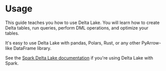 # Usage

This guide teaches you how to use Delta Lake.  You will learn how to create Delta tables, run queries, perform DML operations, and optimize your tables.

It's easy to use Delta Lake with pandas, Polars, Rust, or any other PyArrow-like DataFrame library.

See the [Spark Delta Lake documentation](https://docs.delta.io/latest/index.html) if you're using Delta Lake with Spark.
